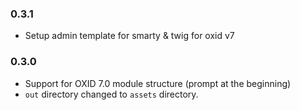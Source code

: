 ### 0.3.1
- Setup admin template for smarty & twig for oxid v7

### 0.3.0
- Support for OXID 7.0 module structure (prompt at the beginning)
- `out` directory changed to `assets` directory.